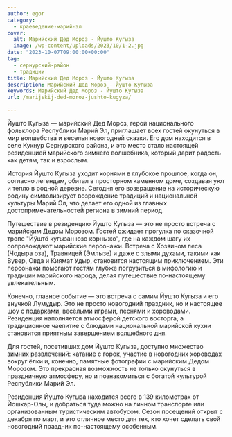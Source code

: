 ```yaml
---
author: egor
category:
  - краеведение-марий-эл
cover:
  alt: Марийский Дед Мороз - Йушто Кугыза
  image: /wp-content/uploads/2023/10/1-2.jpg
date: "2023-10-07T09:00:00+00:00"
tag:
  - сернурский-район
  - традиции
title: Марийский Дед Мороз - Йушто Кугыза
description: Марийский Дед Мороз - Йушто Кугыза
keywords: Марийский Дед Мороз - Йушто Кугыза
url: /marijskij-ded-moroz-jushto-kugyza/

---
```

Йушто Кугыза — марийский Дед Мороз, герой национального фольклора Республики Марий Эл, приглашает всех гостей окунуться в мир волшебства и веселья новогодней сказки. Его дом находится в селе Кукнур Сернурского района, и это место стало настоящей резиденцией марийского зимнего волшебника, который дарит радость как детям, так и взрослым.

История Йушто Кугыза уходит корнями в глубокое прошлое, когда он, согласно легендам, обитал в просторном каменном доме, создавая уют и тепло в родной деревне. Сегодня его возвращение на историческую родину символизирует возрождение традиций и национальной культуры Марий Эл, что делает его одной из главных достопримечательностей региона в зимний период.

Путешествие в резиденцию Йушто Кугыза — это не просто встреча с марийским Дедом Морозом. Гостей ожидает прогулка по сказочной тропе "Йӱштӧ кугызан юзо корныжо", где на каждом шагу их сопровождают марийские персонажи. Встреча с Хозяином леса (Чодыра оза), Травницей (Эмлызе) и даже с злыми духами, такими как Вувер, Овда и Киямат Удыр, становится настоящим приключением. Эти персонажи помогают гостям глубже погрузиться в мифологию и традиции марийского народа, делая путешествие по-настоящему увлекательным.

Конечно, главное событие — это встреча с самим Йушто Кугыза и его внучкой Лумудыр. Это не просто новогодний праздник, но и настоящее шоу с подарками, весёлыми играми, песнями и хороводами. Резиденция наполняется атмосферой детского восторга, а традиционное чаепитие с блюдами национальной марийской кухни становится приятным завершением волшебного дня.

Для гостей, посетивших дом Йушто Кугыза, доступно множество зимних развлечений: катание с горок, участие в новогодних хороводах вокруг ёлки и, конечно, памятные фотографии с марийским Дедом Морозом. Это прекрасная возможность не только окунуться в праздничную атмосферу, но и познакомиться с богатой культурой Республики Марий Эл.

Резиденция Йушто Кугыза находится всего в 139 километрах от Йошкар-Олы, и добраться туда можно на личном транспорте или организованным туристическим автобусом. Сезон посещений открыт с декабря по март, и это отличное место для тех, кто хочет сделать свой новогодний праздник по-настоящему особенным.

